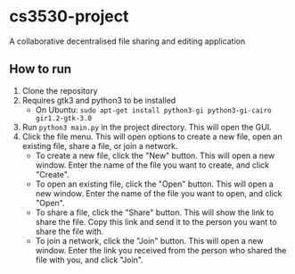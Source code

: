 # cs3530-project
A collaborative decentralised file sharing and editing application

## How to run
1. Clone the repository
2. Requires gtk3 and python3 to be installed
    - On Ubuntu: `sudo apt-get install python3-gi python3-gi-cairo gir1.2-gtk-3.0`
3. Run `python3 main.py` in the project directory. This will open the GUI.
4. Click the file menu. This will open options to create a new file, open an existing file, share a file, or join a network.
    - To create a new file, click the "New" button. This will open a new window. Enter the name of the file you want to create, and click "Create".
    - To open an existing file, click the "Open" button. This will open a new window. Enter the name of the file you want to open, and click "Open".
    - To share a file, click the "Share" button. This will show the link to share the file. Copy this link and send it to the person you want to share the file with.
    - To join a network, click the "Join" button. This will open a new window. Enter the link you received from the person who shared the file with you, and click "Join".
